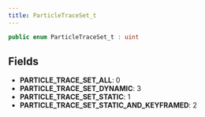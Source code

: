 ```yaml
---
title: ParticleTraceSet_t
---
```


```csharp
public enum ParticleTraceSet_t : uint
```

## Fields

- **PARTICLE_TRACE_SET_ALL**: 0
- **PARTICLE_TRACE_SET_DYNAMIC**: 3
- **PARTICLE_TRACE_SET_STATIC**: 1
- **PARTICLE_TRACE_SET_STATIC_AND_KEYFRAMED**: 2

